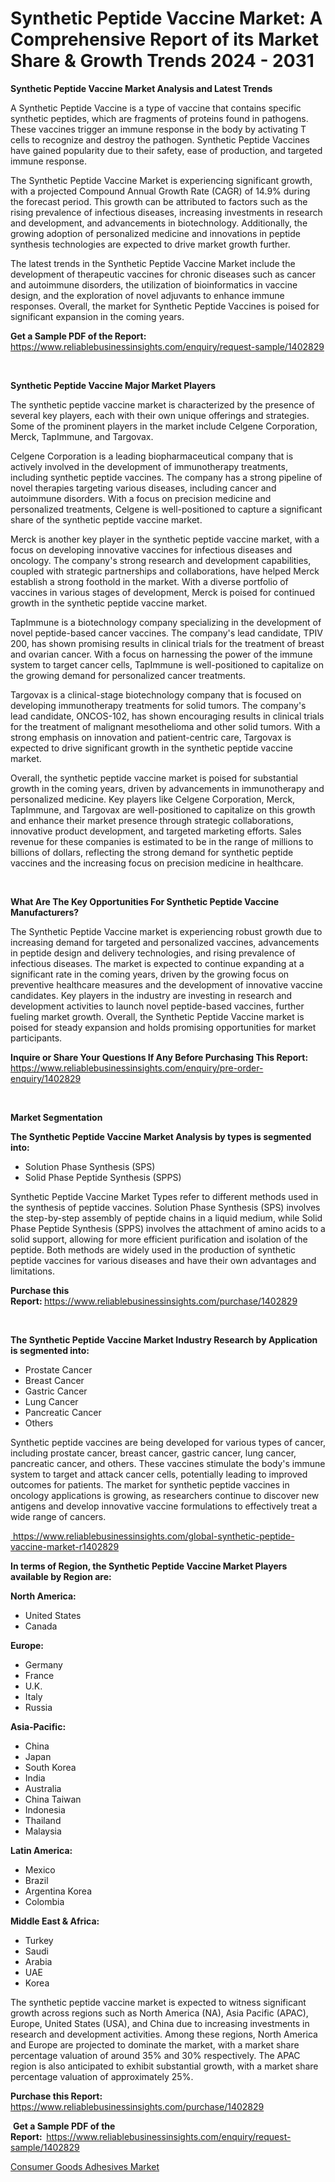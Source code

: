 <p><h1>Synthetic Peptide Vaccine Market: A Comprehensive Report of its Market Share & Growth Trends 2024 - 2031</h1></p><p><strong>Synthetic Peptide Vaccine Market Analysis and Latest Trends</strong></p>
<p><p>A Synthetic Peptide Vaccine is a type of vaccine that contains specific synthetic peptides, which are fragments of proteins found in pathogens. These vaccines trigger an immune response in the body by activating T cells to recognize and destroy the pathogen. Synthetic Peptide Vaccines have gained popularity due to their safety, ease of production, and targeted immune response.</p><p>The Synthetic Peptide Vaccine Market is experiencing significant growth, with a projected Compound Annual Growth Rate (CAGR) of 14.9% during the forecast period. This growth can be attributed to factors such as the rising prevalence of infectious diseases, increasing investments in research and development, and advancements in biotechnology. Additionally, the growing adoption of personalized medicine and innovations in peptide synthesis technologies are expected to drive market growth further.</p><p>The latest trends in the Synthetic Peptide Vaccine Market include the development of therapeutic vaccines for chronic diseases such as cancer and autoimmune disorders, the utilization of bioinformatics in vaccine design, and the exploration of novel adjuvants to enhance immune responses. Overall, the market for Synthetic Peptide Vaccines is poised for significant expansion in the coming years.</p></p>
<p><strong>Get a Sample PDF of the Report:&nbsp;</strong> <a href="https://www.reliablebusinessinsights.com/enquiry/request-sample/1402829">https://www.reliablebusinessinsights.com/enquiry/request-sample/1402829</a></p>
<p>&nbsp;</p>
<p><strong>Synthetic Peptide Vaccine Major Market Players</strong></p>
<p><p>The synthetic peptide vaccine market is characterized by the presence of several key players, each with their own unique offerings and strategies. Some of the prominent players in the market include Celgene Corporation, Merck, TapImmune, and Targovax.</p><p>Celgene Corporation is a leading biopharmaceutical company that is actively involved in the development of immunotherapy treatments, including synthetic peptide vaccines. The company has a strong pipeline of novel therapies targeting various diseases, including cancer and autoimmune disorders. With a focus on precision medicine and personalized treatments, Celgene is well-positioned to capture a significant share of the synthetic peptide vaccine market.</p><p>Merck is another key player in the synthetic peptide vaccine market, with a focus on developing innovative vaccines for infectious diseases and oncology. The company's strong research and development capabilities, coupled with strategic partnerships and collaborations, have helped Merck establish a strong foothold in the market. With a diverse portfolio of vaccines in various stages of development, Merck is poised for continued growth in the synthetic peptide vaccine market.</p><p>TapImmune is a biotechnology company specializing in the development of novel peptide-based cancer vaccines. The company's lead candidate, TPIV 200, has shown promising results in clinical trials for the treatment of breast and ovarian cancer. With a focus on harnessing the power of the immune system to target cancer cells, TapImmune is well-positioned to capitalize on the growing demand for personalized cancer treatments.</p><p>Targovax is a clinical-stage biotechnology company that is focused on developing immunotherapy treatments for solid tumors. The company's lead candidate, ONCOS-102, has shown encouraging results in clinical trials for the treatment of malignant mesothelioma and other solid tumors. With a strong emphasis on innovation and patient-centric care, Targovax is expected to drive significant growth in the synthetic peptide vaccine market.</p><p>Overall, the synthetic peptide vaccine market is poised for substantial growth in the coming years, driven by advancements in immunotherapy and personalized medicine. Key players like Celgene Corporation, Merck, TapImmune, and Targovax are well-positioned to capitalize on this growth and enhance their market presence through strategic collaborations, innovative product development, and targeted marketing efforts. Sales revenue for these companies is estimated to be in the range of millions to billions of dollars, reflecting the strong demand for synthetic peptide vaccines and the increasing focus on precision medicine in healthcare.</p></p>
<p>&nbsp;</p>
<p><strong>What Are The Key Opportunities For Synthetic Peptide Vaccine Manufacturers?</strong></p>
<p><p>The Synthetic Peptide Vaccine market is experiencing robust growth due to increasing demand for targeted and personalized vaccines, advancements in peptide design and delivery technologies, and rising prevalence of infectious diseases. The market is expected to continue expanding at a significant rate in the coming years, driven by the growing focus on preventive healthcare measures and the development of innovative vaccine candidates. Key players in the industry are investing in research and development activities to launch novel peptide-based vaccines, further fueling market growth. Overall, the Synthetic Peptide Vaccine market is poised for steady expansion and holds promising opportunities for market participants.</p></p>
<p><strong>Inquire or Share Your Questions If Any Before Purchasing This Report:</strong> <a href="https://www.reliablebusinessinsights.com/enquiry/pre-order-enquiry/1402829">https://www.reliablebusinessinsights.com/enquiry/pre-order-enquiry/1402829</a></p>
<p>&nbsp;</p>
<p><strong>Market Segmentation</strong></p>
<p><strong>The Synthetic Peptide Vaccine Market Analysis by types is segmented into:</strong></p>
<p><ul><li>Solution Phase Synthesis (SPS)</li><li>Solid Phase Peptide Synthesis (SPPS)</li></ul></p>
<p><p>Synthetic Peptide Vaccine Market Types refer to different methods used in the synthesis of peptide vaccines. Solution Phase Synthesis (SPS) involves the step-by-step assembly of peptide chains in a liquid medium, while Solid Phase Peptide Synthesis (SPPS) involves the attachment of amino acids to a solid support, allowing for more efficient purification and isolation of the peptide. Both methods are widely used in the production of synthetic peptide vaccines for various diseases and have their own advantages and limitations.</p></p>
<p><strong>Purchase this Report:&nbsp;</strong><a href="https://www.reliablebusinessinsights.com/purchase/1402829">https://www.reliablebusinessinsights.com/purchase/1402829</a></p>
<p>&nbsp;</p>
<p><strong>The Synthetic Peptide Vaccine Market Industry Research by Application is segmented into:</strong></p>
<p><ul><li>Prostate Cancer</li><li>Breast Cancer</li><li>Gastric Cancer</li><li>Lung Cancer</li><li>Pancreatic Cancer</li><li>Others</li></ul></p>
<p><p>Synthetic peptide vaccines are being developed for various types of cancer, including prostate cancer, breast cancer, gastric cancer, lung cancer, pancreatic cancer, and others. These vaccines stimulate the body's immune system to target and attack cancer cells, potentially leading to improved outcomes for patients. The market for synthetic peptide vaccines in oncology applications is growing, as researchers continue to discover new antigens and develop innovative vaccine formulations to effectively treat a wide range of cancers.</p></p>
<p><a href="https://www.reliablebusinessinsights.com/global-synthetic-peptide-vaccine-market-r1402829">&nbsp;https://www.reliablebusinessinsights.com/global-synthetic-peptide-vaccine-market-r1402829</a></p>
<p><strong>In terms of Region, the Synthetic Peptide Vaccine Market Players available by Region are:</strong></p>
<p>
    <p> <strong> North America: </strong>
        <ul>
            <li>United States</li>
            <li>Canada</li>
        </ul>
        </p> 
    <p> <strong> Europe: </strong>
        <ul>
            <li>Germany</li>
            <li>France</li>
            <li>U.K.</li>
            <li>Italy</li>
            <li>Russia</li>
        </ul>
        </p> 
    <p> <strong> Asia-Pacific: </strong>
        <ul>
            <li>China</li>
            <li>Japan</li>
            <li>South Korea</li>
            <li>India</li>
            <li>Australia</li>
            <li>China Taiwan</li>
            <li>Indonesia</li>
            <li>Thailand</li>
            <li>Malaysia</li>
        </ul>
        </p> 
    <p> <strong> Latin America: </strong>
        <ul>
            <li>Mexico</li>
            <li>Brazil</li>
            <li>Argentina Korea</li>
            <li>Colombia</li>
        </ul>
        </p> 
    <p> <strong> Middle East & Africa: </strong>
        <ul>
            <li>Turkey</li>
            <li>Saudi</li>
            <li>Arabia</li>
            <li>UAE</li>
            <li>Korea</li>
        </ul>
    </p>
    </p>
<p><p>The synthetic peptide vaccine market is expected to witness significant growth across regions such as North America (NA), Asia Pacific (APAC), Europe, United States (USA), and China due to increasing investments in research and development activities. Among these regions, North America and Europe are projected to dominate the market, with a market share percentage valuation of around 35% and 30% respectively. The APAC region is also anticipated to exhibit substantial growth, with a market share percentage valuation of approximately 25%.</p></p>
<p><strong>Purchase this Report: </strong><a href="https://www.reliablebusinessinsights.com/purchase/1402829">https://www.reliablebusinessinsights.com/purchase/1402829</a></p>
<p>&nbsp;<strong>Get a Sample PDF of the Report:&nbsp;&nbsp;</strong><a href="https://www.reliablebusinessinsights.com/enquiry/request-sample/1402829">https://www.reliablebusinessinsights.com/enquiry/request-sample/1402829</a></p>
<p><strong></strong></p>
<p><p><a href="https://github.com/shotows/Market-Research-Report-List-3/blob/main/consumer-goods-adhesives-market.md">Consumer Goods Adhesives Market</a></p></p>
